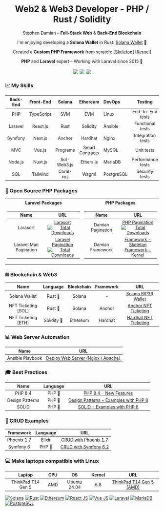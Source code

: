 <h1 align="center">
    Web2 & Web3 Developer - PHP / Rust / Solidity
</h1>

<p align="center">
    Stephen Damian – <strong>Full-Stack Web</strong> & <strong>Back-End Blockchain</strong>
</p>
<p align="center">
    I'm enjoying developing a <strong>Solana Wallet</strong> in Rust: <a href="https://github.com/s-damian/rust-solana-wallet">Solana Wallet</a> 🦀
</p>
<p align="center">
    Created a <strong>Custom PHP Framework</strong> from scratch: [<a href="https://github.com/s-damian/damian-php">Skeleton</a>] [<a href="https://github.com/s-damian/damian-php-fw">Kernel</a>]
</p>
<p align="center">
    <strong>PHP</strong> and <strong>Laravel</strong> expert – Working with Laravel since 2015 🐘
</p>

<p align="center">
<a href="https://github.com/s-damian"><img src="https://img.shields.io/badge/-s--damian-black?style=flat-square&logo=github"></a><a href="https://www.linkedin.com/in/stephen-damian/"><img src="https://raw.githubusercontent.com/s-damian/medias/main/space/space-white-5.png"></a><a href="https://www.linkedin.com/in/stephen-damian/"><img src="https://img.shields.io/badge/in-s--damian-blue?style=flat-square"></a><a href="https://www.linkedin.com/in/stephen-damian/"><img src="https://raw.githubusercontent.com/s-damian/medias/main/space/space-white-5.png"></a><a href="https://x.com/StephenPHP"><img src="https://img.shields.io/badge/-@StephenPHP-black?style=flat-square&logo=x"></a>
</p>

### 📈 My Skills

| Back-End| Front-End  | Solana      | Ethereum        | DevOps     | Testing           |
|:-------:|:----------:|:-----------:|:---------------:|:-----------|:-----------------:|
| PHP     | TypeScript | SVM         | EVM             | Linux      | End-to-End tests  |
| Laravel | React.js   | Rust        | Solidity        | Ansible    | Functional tests  |
| Symfony | Next.js    | Anchor      | Hardhat         | Nginx      | Integration tests |
| MVC     | Vue.js     | Programs    | Smart Contracts | MySQL      | Unit tests        |
| Node.js | Nuxt.js    | Sol-Web3.js | Ethers.js       | MariaDB    | Performance tests |
| SQL     | Tailwind   | Coral-xyz   | Wagmi           | PostgreSQL | Security tests    |

### 🐘 Open Source PHP Packages

<table>

<tr><th>Laravel Packages</th><th>PHP Packages</th></tr>

<tr>

<td>

| Name | URL |
|:---:|:---:|
| Larasort | [Larasort](https://github.com/s-damian/larasort)<br>[![Total Downloads](https://poser.pugx.org/s-damian/larasort/downloads)](https://packagist.org/packages/s-damian/larasort) |
| Laravel Man Pagination | [Laravel Pagination](https://github.com/s-damian/laravel-man-pagination)<br>[![Total Downloads](https://poser.pugx.org/s-damian/laravel-man-pagination/downloads)](https://packagist.org/packages/s-damian/laravel-man-pagination) |

</td>

<td>

| Name | URL |
|:---:|:---:|
| Damian Pagination | [PHP Pagination](https://github.com/s-damian/damian-pagination-php)<br>[![Total Downloads](https://poser.pugx.org/s-damian/damian-pagination-php/downloads)](https://packagist.org/packages/s-damian/damian-pagination-php) |
| Damian Framework | [Framework - Skeleton](https://github.com/s-damian/damian-php)<br>[Framework - Kernel](https://github.com/s-damian/damian-php-fw) |

</td>

</tr>

</table>

### 🌐 Blockchain & Web3

| Name | Language | Blockchain | Framework | URL |
|:---:|:---:|:---:|:---:|:---:|
| Solana Wallet | Rust 🦀 | Solana | - | [Solana BIP39 Wallet](https://github.com/s-damian/rust-solana-wallet) |
| NFT Ticketing [SOL] | Rust 🦀 | Solana | Anchor | [Anchor NFT Ticketing](https://github.com/s-damian/anchor-nft-ticketing) |
| NFT Ticketing [ETH] | Solidity 💎 | Ethereum | Hardhat | [Hardhat NFT Ticketing](https://github.com/s-damian/hardhat-nft-ticketing) |

### 📊 Web Server Automation

| Name | URL |
|:---:|:---:|
| Ansible Playbook | [Deploy Web Server (Nginx / Apache)](https://github.com/s-damian/ansible-web-server-debian) |

### 🎓 Best Practices

| Name | Language | URL |
|:---:|:---:|:---:|
| PHP 8.4 | PHP 🐘 | [PHP 8.4 - New Features](https://github.com/s-damian/php-8-4-new-features) |
| Design Patterns | PHP 🐘 | [Design Patterns - Examples with PHP 8](https://github.com/s-damian/design-patterns-php) |
| SOLID | PHP 🐘 | [SOLID - Examples with PHP 8](https://github.com/s-damian/solid-php) |

### 📖 CRUD Examples

| Framework   | Language | URL |
|:-----------:|:--------:|:---:|
| Phoenix 1.7 | Elixir   | [CRUD with Phoenix 1.7](https://github.com/s-damian/phoenix-crud-example) |
| Symfony 6   | PHP 🐘   | [CRUD with Symfony 6.2](https://github.com/s-damian/symfony-crud-example) |

### 💻 Make laptops compatible with Linux

| Laptop | CPU | OS | Kernel | URL |
|:---:|:---:|:---:|:---:|:---:|
| ThinkPad T14 Gen 5 | AMD | Ubuntu 24.04 | 6.8 | [ThinkPad T14 Gen 5 (AMD)](https://github.com/s-damian/thinkpad-t14-gen-5-amd-linux) |

[![Solana](https://raw.githubusercontent.com/s-damian/medias/main/technos/solana.webp)](https://github.com/s-damian)
[![Rust](https://raw.githubusercontent.com/s-damian/medias/main/technos/rust.webp)](https://github.com/s-damian)
[![Ethereum](https://raw.githubusercontent.com/s-damian/medias/main/technos/ethereum.webp)](https://github.com/s-damian)
[![React JS](https://raw.githubusercontent.com/s-damian/medias/main/technos/react-js.webp)](https://github.com/s-damian)
[![Vue JS](https://raw.githubusercontent.com/s-damian/medias/main/technos/vue-js.webp)](https://github.com/s-damian)
[![Laravel](https://raw.githubusercontent.com/s-damian/medias/main/technos/laravel.webp)](https://github.com/s-damian)
[![MariaDB](https://raw.githubusercontent.com/s-damian/medias/main/technos/mariadb.webp)](https://github.com/s-damian)
[![PostgreSQL](https://raw.githubusercontent.com/s-damian/medias/main/technos/postgresql.webp)](https://github.com/s-damian)
